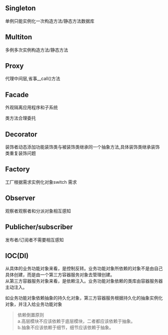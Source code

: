 
## Singleton
单例只能实例化一次构造方法/静态方法数据库



## Multiton
多例多次实例构造方法/静态方法



## Proxy
代理中间层,省事__call()方法



## Facade
外观隔离应用程序和子系统

类方法合理委托



## Decorator

装饰者动态添加功能装饰类与被装饰类继承同一个抽象方法,具体装饰类继承装饰类重复装饰问题



## Factory
工厂根据需求实例化对象switch 需求



## Observer
观察者观察者和分派对象相互感知



## Publicher/subscriber
发布者/订阅者不需要相互感知

## IOC(DI)

从具体的业务功能对象来看，是控制反转。业务功能对象所依赖的对象不是由自己具体创建，而是由一个第三方容器服务对象去管理创建。  
从第三方容器服务对象来看，是依赖注入。业务功能对象依赖的类库由容器服务器主动注入。  

如业务功能对象依赖抽象的持久化对象，第三方容器服务根据持久化的抽象实例化对象，并注入给业务功能对象

> 依赖倒置原则  
> a.高层模块不应该依赖于底层模块，二者都应该依赖于抽象。  
> b.抽象不应该依赖于细节，细节应该依赖于抽象。
